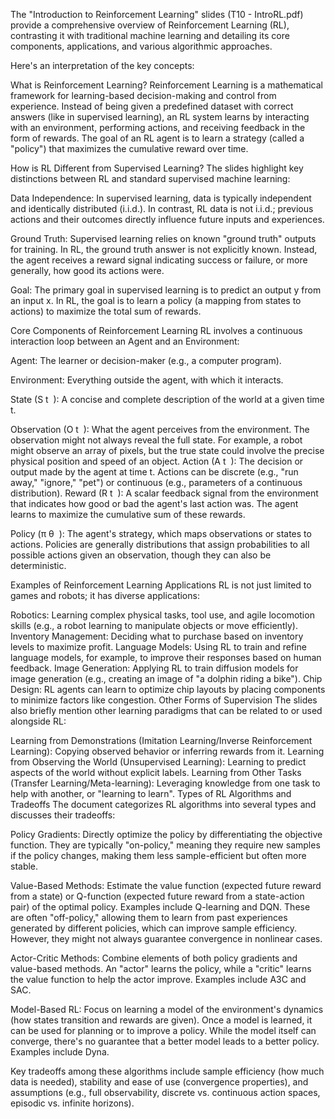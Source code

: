 The "Introduction to Reinforcement Learning" slides (T10 - IntroRL.pdf) provide a comprehensive overview of Reinforcement Learning (RL), contrasting it with traditional machine learning and detailing its core components, applications, and various algorithmic approaches.

Here's an interpretation of the key concepts:

What is Reinforcement Learning?
Reinforcement Learning is a mathematical framework for learning-based decision-making and control from experience. Instead of being given a predefined dataset with correct answers (like in supervised learning), an RL system learns by interacting with an environment, performing actions, and receiving feedback in the form of rewards. The goal of an RL agent is to learn a strategy (called a "policy") that maximizes the cumulative reward over time.



How is RL Different from Supervised Learning?
The slides highlight key distinctions between RL and standard supervised machine learning:

Data Independence: In supervised learning, data is typically independent and identically distributed (i.i.d.). In contrast, RL data is not i.i.d.; previous actions and their outcomes directly influence future inputs and experiences.

Ground Truth: Supervised learning relies on known "ground truth" outputs for training. In RL, the ground truth answer is not explicitly known. Instead, the agent receives a reward signal indicating success or failure, or more generally, how good its actions were.

Goal: The primary goal in supervised learning is to predict an output y from an input x. In RL, the goal is to learn a policy (a mapping from states to actions) to maximize the total sum of rewards.

Core Components of Reinforcement Learning
RL involves a continuous interaction loop between an Agent and an Environment:

Agent: The learner or decision-maker (e.g., a computer program).

Environment: Everything outside the agent, with which it interacts.

State (S 
t
​
 ): A concise and complete description of the world at a given time t.


Observation (O 
t
​
 ): What the agent perceives from the environment. The observation might not always reveal the full state. For example, a robot might observe an array of pixels, but the true state could involve the precise physical position and speed of an object.
Action (A 
t
​
 ): The decision or output made by the agent at time t. Actions can be discrete (e.g., "run away," "ignore," "pet")  or continuous (e.g., parameters of a continuous distribution).
Reward (R 
t
​
 ): A scalar feedback signal from the environment that indicates how good or bad the agent's last action was. The agent learns to maximize the cumulative sum of these rewards.



Policy (π 
θ
​
 ): The agent's strategy, which maps observations or states to actions. Policies are generally distributions that assign probabilities to all possible actions given an observation, though they can also be deterministic.

Examples of Reinforcement Learning Applications
RL is not just limited to games and robots; it has diverse applications:

Robotics: Learning complex physical tasks, tool use, and agile locomotion skills (e.g., a robot learning to manipulate objects or move efficiently).
Inventory Management: Deciding what to purchase based on inventory levels to maximize profit.
Language Models: Using RL to train and refine language models, for example, to improve their responses based on human feedback.
Image Generation: Applying RL to train diffusion models for image generation (e.g., creating an image of "a dolphin riding a bike").
Chip Design: RL agents can learn to optimize chip layouts by placing components to minimize factors like congestion.
Other Forms of Supervision
The slides also briefly mention other learning paradigms that can be related to or used alongside RL:

Learning from Demonstrations (Imitation Learning/Inverse Reinforcement Learning): Copying observed behavior or inferring rewards from it.
Learning from Observing the World (Unsupervised Learning): Learning to predict aspects of the world without explicit labels.
Learning from Other Tasks (Transfer Learning/Meta-learning): Leveraging knowledge from one task to help with another, or "learning to learn".
Types of RL Algorithms and Tradeoffs
The document categorizes RL algorithms into several types and discusses their tradeoffs:




Policy Gradients: Directly optimize the policy by differentiating the objective function. They are typically "on-policy," meaning they require new samples if the policy changes, making them less sample-efficient but often more stable.




Value-Based Methods: Estimate the value function (expected future reward from a state) or Q-function (expected future reward from a state-action pair) of the optimal policy. Examples include Q-learning and DQN. These are often "off-policy," allowing them to learn from past experiences generated by different policies, which can improve sample efficiency. However, they might not always guarantee convergence in nonlinear cases.



Actor-Critic Methods: Combine elements of both policy gradients and value-based methods. An "actor" learns the policy, while a "critic" learns the value function to help the actor improve. Examples include A3C and SAC.

Model-Based RL: Focus on learning a model of the environment's dynamics (how states transition and rewards are given). Once a model is learned, it can be used for planning or to improve a policy. While the model itself can converge, there's no guarantee that a better model leads to a better policy. Examples include Dyna.


Key tradeoffs among these algorithms include sample efficiency (how much data is needed), stability and ease of use (convergence properties), and assumptions (e.g., full observability, discrete vs. continuous action spaces, episodic vs. infinite horizons).